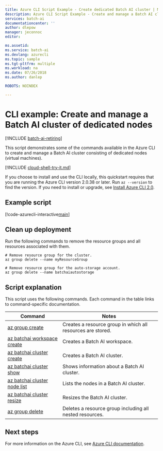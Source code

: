 ```yaml
---
title: Azure CLI Script Example - Create dedicated Batch AI cluster | Microsoft Docs
description: Azure CLI Script Example - Create and manage a Batch AI cluster of dedicated nodes (virtual machines)
services: batch-ai
documentationcenter: ''
author: dlepow
manager: jeconnoc
editor: 

ms.assetid:
ms.service: batch-ai
ms.devlang: azurecli
ms.topic: sample
ms.tgt-pltfrm: multiple
ms.workload: na
ms.date: 07/26/2018
ms.author: danlep

ROBOTS: NOINDEX

---
```


# CLI example: Create and manage a Batch AI cluster of dedicated nodes

[!INCLUDE [batch-ai-retiring](../../../includes/batch-ai-retiring.md)]

This script demonstrates some of the commands available in the Azure CLI to create and
manage a Batch AI cluster consisting of dedicated nodes (virtual machines).

[!INCLUDE [cloud-shell-try-it.md](../../../includes/cloud-shell-try-it.md)]

If you choose to install and use the CLI locally, this quickstart requires that you are running the Azure CLI version 2.0.38 or later. Run `az --version` to find the version. If you need to install or upgrade, see [Install Azure CLI 2.0](/cli/azure/install-azure-cli). 

## Example script

[!code-azurecli-interactive[main](../../../cli_scripts/batch-ai/create-cluster/create-cluster-dedicated.sh "Create Batch AI cluster - dedicated nodes")]

## Clean up deployment

Run the following commands to remove the
resource groups and all resources associated with them.

```azurecli-interactive
# Remove resource group for the cluster.
az group delete --name myResourceGroup

# Remove resource group for the auto-storage account.
az group delete --name batchaiautostorage
```

## Script explanation

This script uses the following commands. Each command in the table links to command-specific documentation.

| Command | Notes |
|---|---|
| [az group create](/cli/azure/group#az-group-create) | Creates a resource group in which all resources are stored. |
| [az batchai workspace create](/cli/azure/batchai/workspace#az-batchai-workspace-create) | Creates a Batch AI workspace. |
| [az batchai cluster create](/cli/azure/batchai/cluster#az-batchai-cluster-create) | Creates a Batch AI cluster. |
| [az batchai cluster show](/cli/azure/batchai/cluster) | Shows information about a Batch AI cluster. |
| [az batchai cluster node list](/cli/azure/batchai/cluster/node) | Lists the nodes in a Batch AI cluster. |
| [az batchai cluster resize](/cli/azure/batchai/cluster#az-batchai-cluster-resize) | Resizes the Batch AI cluster.  |
| [az group delete](/cli/azure/group#az-group-delete) | Deletes a resource group including all nested resources. |

## Next steps

For more information on the Azure CLI, see [Azure CLI documentation](https://docs.microsoft.com/cli/azure).
